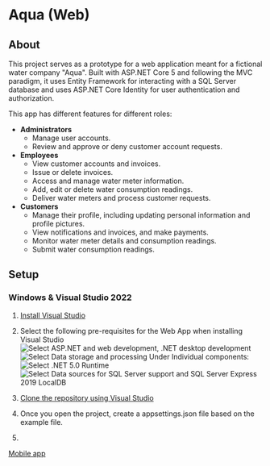 # Aqua (Web)

## About
This project serves as a prototype for a web application meant for a fictional water company "Aqua". Built with ASP.NET Core 5 and following the MVC paradigm, it uses Entity Framework for interacting with a SQL Server database and uses ASP.NET Core Identity for user authentication and authorization.


This app has different features for different roles:
  - **Administrators**
      - Manage user accounts.
      - Review and approve or deny customer account requests.
  - **Employees**
      - View customer accounts and invoices.
      - Issue or delete invoices.
      - Access and manage water meter information.
      - Add, edit or delete water consumption readings.
      - Deliver water meters and process customer requests.
  - **Customers**
      - Manage their profile, including updating personal information and profile pictures.
      - View notifications and invoices, and make payments.
      - Monitor water meter details and consumption readings.
      - Submit water consumption readings.

## Setup

### Windows & Visual Studio 2022

1. [Install Visual Studio](https://visualstudio.microsoft.com/vs/)
 
2. Select the following pre-requisites for the Web App when installing Visual Studio
![Select ASP.NET and web development, .NET desktop development](https://i.imgur.com/1ICPHFT.png)
![Select Data storage and processing](https://i.imgur.com/SVYoZ9t.png)
Under Individual components:
![Select .NET 5.0 Runtime](https://i.imgur.com/SJgxx7N.png)
![Select Data sources for SQL Server support and SQL Server Express 2019 LocalDB](https://i.imgur.com/ROUBzh6.png)
3. [Clone the repository using Visual Studio](https://learn.microsoft.com/en-us/visualstudio/version-control/git-clone-repository?view=vs-2022)
4. Once you open the project, create a appsettings.json file based on the example file.
5. 
[Mobile app](https://github.com/04ramalmeida/AquaApp)
